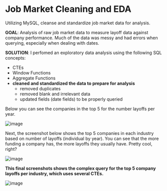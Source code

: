 # Job Market Cleaning and EDA
Utilizing MySQL, cleanse and standardize job market data for analysis. 

**GOAL**: Analysis of raw job market data to measure layoff data against company performance. Much of the data was messy and had errors when querying, especially when dealing with dates.

**SOLUTION**: I perfomed an exploratory data analysis using the following SQL concepts: 
- CTEs
- Window Functions
- Aggregate Functions
- **cleaned and standardized the data to prepare for analysis**
  - removed duplicates
  - removed blank and irrelevant data
  - updated fields (date fields) to be properly queried


Below you can see the companies in the top 5 for the number layoffs per year.

![image](https://github.com/user-attachments/assets/a355e78e-d393-483d-bf40-1ecaed3e12dc)



Next, the screenshot below shows the top 5 companies in each industry based on number of layoffs (individual by year). You can see that the more funding a company has, the more layoffs they usually have.
Pretty cool, right?

![image](https://github.com/user-attachments/assets/8d0ce63e-edb5-4ec7-8c7c-855f35594ca0)




**This final screenshots shows the complex query for the top 5 company layoffs per industry, which uses several CTEs.**

![image](https://github.com/user-attachments/assets/f167f656-f338-4576-846e-12b00e3ff469)


